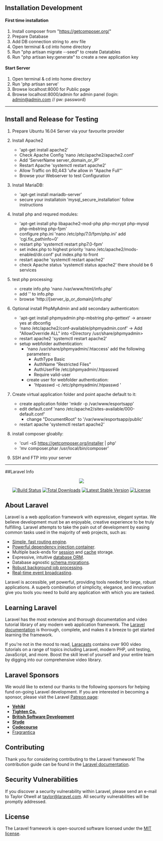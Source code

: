 ## Installation Development
#### First time installation
1. Install composer from "https://getcomposer.org/"
2. Prepare Database
3. Add DB connection string to .env file
4. Open terminal & cd into home directory
5. Run "php artisan migrate --seed" to create Datatables
6. Run "php artisan key:generate" to create a new application key

#### Start Server
1. Open terminal & cd into home directory
3. Run 'php artisan serve'
4. Browse localhost:8000 for Public page
5. Browse localhost:8000/admin for admin panel (login: admin@admin.com // pw: password)

---
## Install and Release for Testing
1. Prepare Ubuntu 16.04 Server via your favourite provider

2. Install Apache2 
    - 'apt-get install apache2'
    - Check Apache Config 'nano /etc/apache2/apache2.conf'
    - Add 'ServerName server_domain_or_IP'
    - Restart Apache 'systemctl restart apache2'
    - Allow Traffic on 80,443 'ufw allow in "Apache Full"'
    - Browse your Webserver to test Configuration

3. Install MariaDB:
    - 'apt-get install mariadb-server'
    - secure your installatoin 'mysql_secure_installation' follow instructions

4. Install php and requred modules:
    - 'apt-get install php libapache2-mod-php php-mcrypt php-mysql php-mbstring php-fpm'
    - configure php.ini 'nano /etc/php/7.0/fpm/php.ini' add 'cgi.fix_pathinfo=0'
    - restart php 'systemctl restart php7.0-fpm'
    - set index.php to highest priority 'nano /etc/apache2/mods-enabled/dir.conf' put index.php to front
    - restart apache 'systemctl restart apache2'
    - check Apache status 'systemctl status apache2' there should be 6 services

5. test php processing: 
    - create info.php 'nano /var/www/html/info.php'
    - add '<?php phpinfo(); ?>' to info.php
    - browse 'http://[server_ip_or_domain]/info.php'

6. Optional install PhpMyAdmin and add secondary authenticaton:
    - 'apt-get install phpmyadmin php-mbstring php-gettext' -> answer yes at dbconfig
    - 'nano /etc/apache2/conf-available/phpmyadmin.conf' -> Add "AllowOverride ALL" into <Directory /usr/share/phpmyadmin>
    - restart apache2 'systemctl restart apache2'
    - setup webfolder authentication:
        - 'nano /usr/share/phpmyadmin/.htaccess' add the following parameters:
            - AuthType Basic
            - AuthName "Restricted Files"
            - AuthUserFile /etc/phpmyadmin/.htpasswd
            - Require valid-user
        - create user for webfolder authentication:
            - 'htpasswd -c /etc/phpmyadmin/.htpasswd <username>'
    
7. Create virtual application folder and point apache default to it:
    - create application folder 'mkdir -p /var/www/esportsapp'
    - edit default.conf 'nano /etc/apache2/sites-available/000-default.conf'
        - change "DocumentRoot" to '/var/www/esportsapp/public'
    - restart apache 'systemctl restart apache2'

8. install composer gloablly:
    - 'curl -sS https://getcomposer.org/installer | php'
    - 'mv composer.phar /usr/local/bin/composer'
    


9. SSH and FTP into your server


---
##Laravel Info



<p align="center"><img src="https://laravel.com/assets/img/components/logo-laravel.svg"></p>

<p align="center">
<a href="https://travis-ci.org/laravel/framework"><img src="https://travis-ci.org/laravel/framework.svg" alt="Build Status"></a>
<a href="https://packagist.org/packages/laravel/framework"><img src="https://poser.pugx.org/laravel/framework/d/total.svg" alt="Total Downloads"></a>
<a href="https://packagist.org/packages/laravel/framework"><img src="https://poser.pugx.org/laravel/framework/v/stable.svg" alt="Latest Stable Version"></a>
<a href="https://packagist.org/packages/laravel/framework"><img src="https://poser.pugx.org/laravel/framework/license.svg" alt="License"></a>
</p>

## About Laravel

Laravel is a web application framework with expressive, elegant syntax. We believe development must be an enjoyable, creative experience to be truly fulfilling. Laravel attempts to take the pain out of development by easing common tasks used in the majority of web projects, such as:

- [Simple, fast routing engine](https://laravel.com/docs/routing).
- [Powerful dependency injection container](https://laravel.com/docs/container).
- Multiple back-ends for [session](https://laravel.com/docs/session) and [cache](https://laravel.com/docs/cache) storage.
- Expressive, intuitive [database ORM](https://laravel.com/docs/eloquent).
- Database agnostic [schema migrations](https://laravel.com/docs/migrations).
- [Robust background job processing](https://laravel.com/docs/queues).
- [Real-time event broadcasting](https://laravel.com/docs/broadcasting).

Laravel is accessible, yet powerful, providing tools needed for large, robust applications. A superb combination of simplicity, elegance, and innovation give you tools you need to build any application with which you are tasked.

## Learning Laravel

Laravel has the most extensive and thorough documentation and video tutorial library of any modern web application framework. The [Laravel documentation](https://laravel.com/docs) is thorough, complete, and makes it a breeze to get started learning the framework.

If you're not in the mood to read, [Laracasts](https://laracasts.com) contains over 900 video tutorials on a range of topics including Laravel, modern PHP, unit testing, JavaScript, and more. Boost the skill level of yourself and your entire team by digging into our comprehensive video library.

## Laravel Sponsors

We would like to extend our thanks to the following sponsors for helping fund on-going Laravel development. If you are interested in becoming a sponsor, please visit the Laravel [Patreon page](http://patreon.com/taylorotwell):

- **[Vehikl](http://vehikl.com)**
- **[Tighten Co.](https://tighten.co)**
- **[British Software Development](https://www.britishsoftware.co)**
- **[Styde](https://styde.net)**
- **[Codecourse](https://www.codecourse.com)**
- [Fragrantica](https://www.fragrantica.com)

## Contributing

Thank you for considering contributing to the Laravel framework! The contribution guide can be found in the [Laravel documentation](http://laravel.com/docs/contributions).

## Security Vulnerabilities

If you discover a security vulnerability within Laravel, please send an e-mail to Taylor Otwell at taylor@laravel.com. All security vulnerabilities will be promptly addressed.

## License

The Laravel framework is open-sourced software licensed under the [MIT license](http://opensource.org/licenses/MIT).
